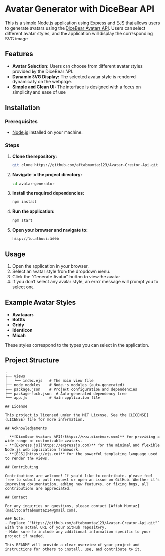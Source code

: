 # Avatar Generator with DiceBear API

This is a simple Node.js application using Express and EJS that allows users to generate avatars using the [DiceBear Avatars API](https://www.dicebear.com). Users can select different avatar styles, and the application will display the corresponding SVG image.

## Features

- **Avatar Selection:** Users can choose from different avatar styles provided by the DiceBear API.
- **Dynamic SVG Display:** The selected avatar style is rendered dynamically on the webpage.
- **Simple and Clean UI:** The interface is designed with a focus on simplicity and ease of use.

## Installation

### Prerequisites

- [Node.js](https://nodejs.org/en/download/) installed on your machine.

### Steps

1. **Clone the repository:**
    ```bash
    git clone https://github.com/aftabmumtaz123/Avatar-Creator-Api.git
    ```

2. **Navigate to the project directory:**
    ```bash
    cd avatar-generator
    ```

3. **Install the required dependencies:**
    ```bash
    npm install
    ```

4. **Run the application:**
    ```bash
    npm start
    ```

5. **Open your browser and navigate to:**
    ```
    http://localhost:3000
    ```

## Usage

1. Open the application in your browser.
2. Select an avatar style from the dropdown menu.
3. Click the "Generate Avatar" button to view the avatar.
4. If you don't select any avatar style, an error message will prompt you to select one.

## Example Avatar Styles

- **Avataaars**
- **Bottts**
- **Gridy**
- **Identicon**
- **Micah**

These styles correspond to the types you can select in the application.

## Project Structure

```plaintext
.
├── views
│   └── index.ejs   # The main view file
├── node_modules    # Node.js modules (auto-generated)
├── package.json    # Project configuration and dependencies
├── package-lock.json  # Auto-generated dependency tree
└── app.js          # Main application file

## License

This project is licensed under the MIT License. See the [LICENSE](LICENSE) file for more information.

## Acknowledgements

- **[DiceBear Avatars API](https://www.dicebear.com)** for providing a wide range of customizable avatars.
- **[Express.js](https://expressjs.com)** for the minimal and flexible Node.js web application framework.
- **[EJS](https://ejs.co)** for the powerful templating language used to render the views.

## Contributing

Contributions are welcome! If you'd like to contribute, please feel free to submit a pull request or open an issue on GitHub. Whether it's improving documentation, adding new features, or fixing bugs, all contributions are appreciated.

## Contact

For any inquiries or questions, please contact [Aftab Mumtaz](mailto:aftabmumtaz14@gmail.com).

### Note:
- Replace `"https://github.com/aftabmumtaz123/Avatar-Creator-Api.git"` with the actual URL of your GitHub repository.
- Make sure to include any additional information specific to your project if needed.

This README will provide a clear overview of your project and instructions for others to install, use, and contribute to it.
